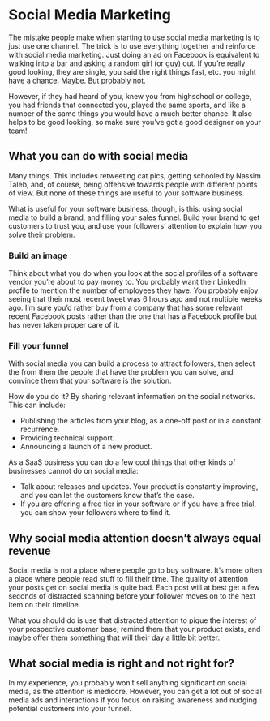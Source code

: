 # Social Media Marketing

The mistake people make when starting to use social media marketing is to just use one channel. The trick is to use everything together and reinforce with social media marketing. Just doing an ad on Facebook is equivalent to walking into a bar and asking a random girl \(or guy\) out. If you’re really good looking, they are single, you said the right things fast, etc. you might have a chance. Maybe. But probably not.

However, if they had heard of you, knew you from highschool or college, you had friends that connected you, played the same sports, and like a number of the same things you would have a much better chance. It also helps to be good looking, so make sure you’ve got a good designer on your team!  


## What you can do with social media

Many things. This includes retweeting cat pics, getting schooled by Nassim Taleb, and, of course, being offensive towards people with different points of view. But none of these things are useful to your software business.

What is useful for your software business, though, is this: using social media to build a brand, and filling your sales funnel. Build your brand to get customers to trust you, and use your followers’ attention to explain how you solve their problem.

### Build an image

Think about what you do when you look at the social profiles of a software vendor you’re about to pay money to. You probably want their LinkedIn profile to mention the number of employees they have. You probably enjoy seeing that their most recent tweet was 6 hours ago and not multiple weeks ago. I’m sure you’d rather buy from a company that has some relevant recent Facebook posts rather than the one that has a Facebook profile but has never taken proper care of it.

### Fill your funnel

With social media you can build a process to attract followers, then select the from them the people that have the problem you can solve, and convince them that your software is the solution.

How do you do it? By sharing relevant information on the social networks. This can include:

* Publishing the articles from your blog, as a one-off post or in a constant recurrence.
* Providing technical support.
* Announcing a launch of a new product.

As a SaaS business you can do a few cool things that other kinds of businesses cannot do on social media:

* Talk about releases and updates. Your product is constantly improving, and you can let the customers know that’s the case.
* If you are offering a free tier in your software or if you have a free trial, you can show your followers where to find it.

## Why social media attention doesn’t always equal revenue

Social media is not a place where people go to buy software. It’s more often a place where people read stuff to fill their time. The quality of attention your posts get on social media is quite bad. Each post will at best get a few seconds of distracted scanning before your follower moves on to the next item on their timeline.

What you should do is use that distracted attention to pique the interest of your prospective customer base, remind them that your product exists, and maybe offer them something that will their day a little bit better.

## What social media is right and not right for?

In my experience, you probably won’t sell anything significant on social media, as the attention is mediocre. However, you can get a lot out of social media ads and interactions if you focus on raising awareness and nudging potential customers into your funnel.  


